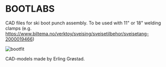 # BOOTLABS

CAD files for ski boot punch assembly. To be used with 11" or 18" welding clamps (e.g. https://www.biltema.no/verktoy/sveising/sveisetilbehor/sveisetang-2000019466)

![bootfit](https://user-images.githubusercontent.com/78421762/135094620-d95ae271-0705-48c8-862c-057ab5a81bfb.jpg)

CAD-models made by Erling Grøstad.

